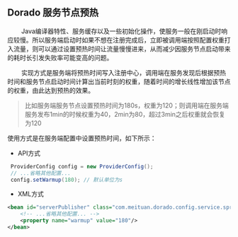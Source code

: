
## Dorado 服务节点预热

&nbsp;&nbsp;&nbsp;&nbsp;&nbsp;&nbsp;&nbsp;&nbsp;Java编译器特性、服务缓存以及一些初始化操作，使服务一般在刚启动时响应较慢。所以服务端启动时如果不想在注册完成后，立即被调用端按照配置权重打入流量，则可以通过设置预热时间让流量慢慢进来，从而减少因服务节点启动带来的耗时长引发失败率可能变高的问题。

&nbsp;&nbsp;&nbsp;&nbsp;&nbsp;&nbsp;&nbsp;&nbsp;实现方式是服务端将预热时间写入注册中心，调用端在服务发现后根据预热时间和服务节点启动时间计算出当前时刻的权重，随着时间的增长线性增加该节点的权重，由此达到预热的效果。

>比如服务端服务节点设置预热时间为180s，权重为120；则调用端在服务端服务发布1min的时候权重为40，2min为80，超过3min之后权重就会恢复为120


使用方式是在服务端配置中设置预热时间，如下所示：

* API方式

```java
 ProviderConfig config = new ProviderConfig();
 // ...省略其他配置...
 config.setWarmup(180); // 默认单位为s
```

* XML方式
```xml
<bean id="serverPublisher" class="com.meituan.dorado.config.service.spring.ServiceBean">
    <!-- ...省略其他配置... -->
    <property name="warmup" value="180"/>
</bean>
```

